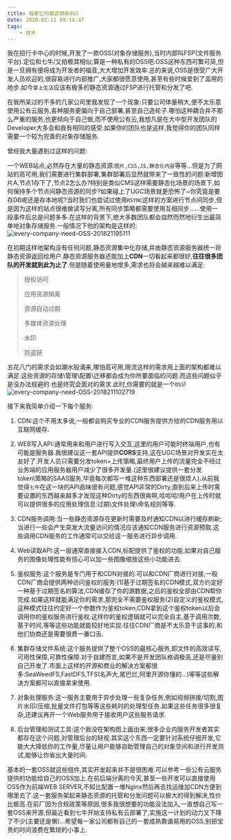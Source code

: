 ```yaml
---
title: 每家公司都该拥有OSS
date: 2018-02-11 09:14:47
tags:
    - 技术
---
```

我在招行卡中心的时候,开发了一款OSS(对象存储服务),当时内部叫FSP(文件服务平台).定位和七牛/又拍极其相似;算是一种私有的OSS吧.OSS这种东西可繁可简,但是一旦拥有便将成为开发者的福音,大大增加开发效率.总的来说,OSS是很受广大开发人员欢迎的,很容易进行内部推广,大家都很愿意使用,甚至有些时候爱到了滥用的地步.如今`掌上生活`应该有极多的静态资源通过FSP进行托管和分发了吧.

在我所呆过的不多的几家公司里我发现了一个现象:只要公司体量稍大,便不太乐意使用公有云服务,各种服务更偏向于自己部署,甚至自己造轮子.哪怕这种耦合并不那么严重的服务,也更倾向于自己做,而不使用公有云,我想凡是在大中型开发团队的Developer大多会和我有相同的感受.如果你的团队也是这样,我觉得你的团队同样需要一个较为完善的对象存储服务.

曾经我大量遇到过这样的问题:

一个WEB站点,必然存在大量的静态资源:`图片,CSS,JS,静态化内容`等等...但是为了网站的高可用,我们需要进行集群部署,集群部署后显然就带来了一致性的问题:新增图片A,节点1存下了,节点2怎么办?特别是类似CMS这样需要静态化场景的场景下,如何保持多个节点间静态资源的同步?如果碰上了UGC场景就更恐怖了~你究竟是要存DB呢还是存本地呢?当时我们也尝试过使用`RSYNC`这样的方案进行节点间同步,但是因为这样的站点很难做读写分离,所有同步策略都需要使用互相同步......使用一段事件后总是问题多多.在这样的背景下,绝大多数团队都会自然而然地衍生出最简单地对象存储服务.一般情况下他的架构是这样的:
![every-company-need-OSS-201821195111](http://blog.uliian.com/resources/every-company-need-OSS-201821195111.png)

在初期这样地架构没有任何问题,静态资源集中化存储,并由静态资源服务器统一将静态资源返回给用户.静态资源服务器还能加上**CDN**一切看起来都很好,**往往很多团队的开发就到此为止了**.但是随着使用量地增多,需求也将会越来越难以满足:
>授权访问
>
>应用资源隔离
>
>资源自动过期
>
>多媒体资源处理
>
>水印
>
>防盗链

五花八门的需求会如潮水般涌来,哪怕高可用,限流这样的需求用上面的架构都难以满足.这些资源的存储\管理\配置\迁移都会成为你所要面临的问题.而这些问题似乎是没办法规避的.也是终究会面对的需求.此时,你需要的就是一个`OSS`!
![every-company-need-OSS-2018211102719](http://blog.uliian.com/resources/every-company-need-OSS-2018211102719.png)

接下来我简单介绍一下每个服务:

1. CDN:这个不用太多说,一般都会购买专业的CDN服务提供方给的CDN服务用以互联网缓存.

2. WEB写入API:通常用来和用户进行写入交互,这里的用户可能时终端用户,也有可能是服务器.我很建议这一套API提供**CORS**支持,这在UGC场景对开发实在太友好了.开发人员只需要分发token+上传策略,最终用户上传的流量完全不经过业务端的应用服务器用户减少了很多开发量.(这里很建议提供一套分发token\策略的SAAS服务,毕竟每次都写一堆这种东西部署还是很烦人).从前我觉得`七牛`在这一块的API品味很有问题,感觉API非常的Dirty,直到后来上传时需要设置的东西越来越多才发现这种Dirty的东西很爽啊,哈哈哈!用户在上传时就可以提供很多的应用处理信息:过期\文件处理\命名规则等等.

3. CDN服务调用:当一些静态资源存在更新时需要及时通知CDN以进行缓存刷新;当进行一些会产生突发大流量访问的情况应该通知CDN服务进行资源预取.这些调用CDN服务的工作通常可以交给这一服务进行异步调用.

4. Web读取API:这一层通常直接接入CDN,标配提供了鉴权的功能.如果对自己服务的图像处理性能有信心可以加一些图像缩放这些小功能进去.

5. 鉴权服务:这个服务是专门用于和CDN对接的.可以和CDN厂商进行对接,一般CDN厂商会提供两种访问鉴权的服务:(1)基于过期签名的CDN模式,双方约定好一种基于过期签名的算法,CDN缓存了你的源数据,之后的鉴权全部由CDN帮你完成.如果这样就能满足你的需求,那完全不需要鉴权服务(2)自定义的鉴权模式,这种模式往往约定好一个参数作为鉴权token,CDN拿到这个鉴权token以后会调用你的鉴权服务进行鉴权.这样你的鉴权逻辑就可以完全自主,基于调用次数,基于时间,等等这些功能就能较好地实现.往往CDN厂商是不太乐意干这事的,和他们协商还是需要很费一番口舌.

6. 集群存储文件系统:这个服务提供了整个OSS的最核心服务,即文件的高效读写,可用性保障,可靠性保障.对于自建而言,如果不是开发团队格调极高,还是尽量别自己开发了.市面上这样的开源和商业的解决方案都很多:SeaWeedFS,FastDFS,TFS(名声大,尾巴烂,阿里开源你懂的...)等等这些解决方案都可以直接拿来使用.

7. 对象处理服务:这一服务主要用于异步处理一些复杂任务,例如视频拼接/切割,图片水印/压缩,批量文件打包等等这些耗时的处理型任务.如果这些任务很多很复杂,还建议再开一个Web服务用于接收用户这些服务请求.

8. 后台管理和测试工具:这个我没在架构图上画出来,很多企业内服务开发者其实都存在这个问题,对管理后台的轻视.其实这个东西一定要针对系统仔细开发,它能大大降低你的工作量,尽量让用户能够自助管理自己的对象空间和进行开发测试,能够让你省出大量时间.

基本的一套OSS就这些组件,其实开发起来并不是很困难.可以参考一些公有云服务提供的功能给自己的OSS加上.在前后端分离的今天,甚至一些开发可以直接使用OSS作为前端WEB SERVER,不知比配置一堆Nginx然后再去找运维加CDN方便到哪里去了.这一套服务架起来静态资源的托管和分发问题可以极大的得到解决,性价比极高.在前厂因为合规政策等原因,很多我很想要的功能没法加入,一直想自己写一套OSS来开源,但最近看到七牛开始支持私有云部署了,实施这一计划的动力又下降了不少(主要还是懒)...希望每一家公司都有自己的一套成熟靠谱易用的OSS,别把宝贵的时间浪费在繁琐的小事上.